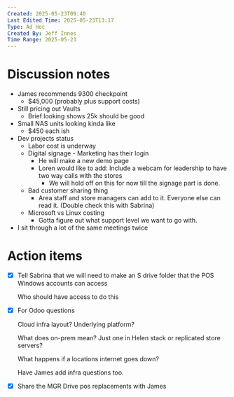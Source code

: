 ```yaml
---
Created: 2025-05-23T09:40
Last Edited Time: 2025-05-23T13:17
Type: Ad Hoc
Created By: Jeff Innes
Time Range: 2025-05-23
---
```

# Discussion notes

- James recommends 9300 checkpoint
    - $45,000 (probably plus support costs)
- Still pricing out Vaults
    - Brief looking shows 25k should be good
- Small NAS units looking kinda like
    - $450 each ish
- Dev projects status
    - Labor cost is underway
    - Digital signage - Marketing has their login
        - He will make a new demo page
        - Loren would like to add: Include a webcam for leadership to have two way calls with the stores
            - We will hold off on this for now till the signage part is done.
    - Bad customer sharing thing
        - Area staff and store managers can add to it. Everyone else can read it. (Double check this with Sabrina)
    - Microsoft vs Linux costing
        - Gotta figure out what support level we want to go with.
- I sit through a lot of the same meetings twice

# Action items

- [x] Tell Sabrina that we will need to make an S drive folder that the POS Windows accounts can access
    
    Who should have access to do this
    
      
    
- [x] For Odoo questions
    
    Cloud infra layout? Underlying platform?
    
    What does on-prem mean? Just one in Helen stack or replicated store servers?
    
    What happens if a locations internet goes down?
    
    Have James add infra questions too.
    

  

- [x] Share the MGR Drive pos replacements with James